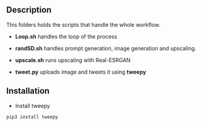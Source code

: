 ## Description

This folders holds the scripts that handle the whole workflow.

- **Loop.sh** handles the loop of the process

- **randSD.sh** handles prompt generation, image generation and upscaling.

- **upscale.sh** runs upscaling with Real-ESRGAN

- **tweet.py** uploads image and tweets it using **tweepy**

## Installation

- Install tweepy

```
pip3 install tweepy
```
